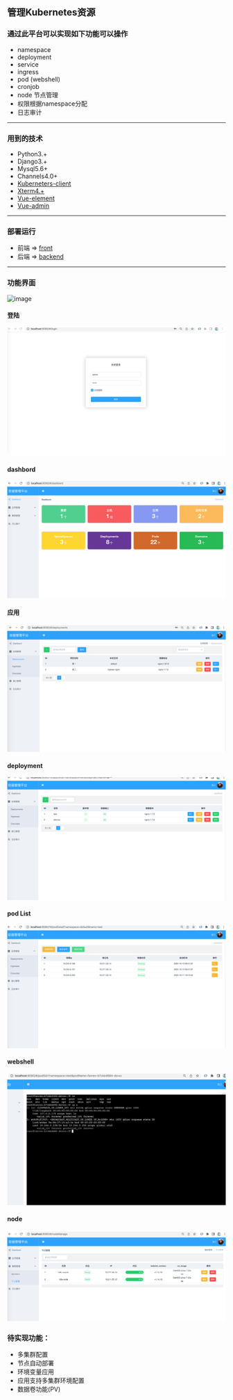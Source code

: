 ## 管理Kubernetes资源 

### 通过此平台可以实现如下功能可以操作
* namespace 
* deployment
* service
* ingress
* pod (webshell)
* cronjob
* node 节点管理
* 权限根据namespace分配
* 日志审计

***

### 用到的技术
* Python3.+
* Django3.+
* Mysql5.6+
* Channels4.0+
* [Kuberneters-client](https://github.com/kubernetes-client/python)
* [Xterm4.+](https://github.com/xtermjs/xterm.js)
* [Vue-element](https://github.com/taylorchen709/vue-admin)
* [Vue-admin](https://element.eleme.cn/)

***

### 部署运行

* 前端 =>  [front](https://github.com/Arnold617/k8s-manage/tree/master/front)
* 后端 =>  [backend](https://github.com/Arnold617/k8s-manage/tree/master/front)

***

### 功能界面
![image](https://github.com/Arnold617/k8s-manage/blob/master/images/k8s.gif)

#### 登陆
![image](https://github.com/Arnold617/k8s-manage/blob/master/images/login.png)

#### dashbord
![image](https://github.com/Arnold617/k8s-manage/blob/master/images/dashbord.png)

#### 应用
![image](https://github.com/Arnold617/k8s-manage/blob/master/images/app.png)

#### deployment
![image](https://github.com/Arnold617/k8s-manage/blob/master/images/deployment.png)

#### pod List
![image](https://github.com/Arnold617/k8s-manage/blob/master/images/pod.png)

#### webshell
![image](https://github.com/Arnold617/k8s-manage/blob/master/images/webshell.png)

#### node
![image](https://github.com/Arnold617/k8s-manage/blob/master/images/node.png)


### 待实现功能：
* 多集群配置
* 节点自动部署
* 环境变量应用
* 应用支持多集群环境配置
* 数据卷功能(PV)
